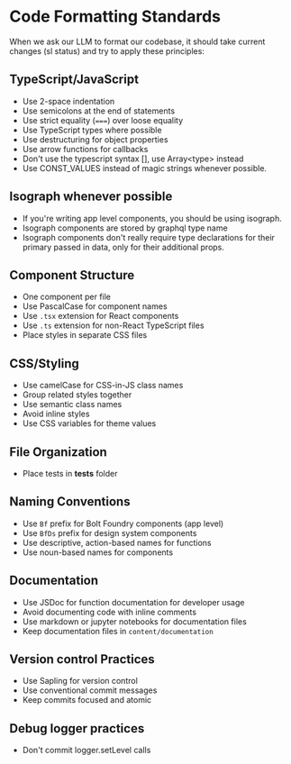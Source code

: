 # Code Formatting Standards

When we ask our LLM to format our codebase, it should take current changes (sl status)
and try to apply these principles:

## TypeScript/JavaScript
- Use 2-space indentation
- Use semicolons at the end of statements
- Use strict equality (`===`) over loose equality
- Use TypeScript types where possible
- Use destructuring for object properties
- Use arrow functions for callbacks
- Don't use the typescript syntax [], use Array\<type\> instead
- Use CONST_VALUES instead of magic strings whenever possible.

## Isograph whenever possible
- If you're writing app level components, you should be using isograph.
- Isograph components are stored by graphql type name
- Isograph components don't really require type declarations for their primary
  passed in data, only for their additional props.

## Component Structure
- One component per file
- Use PascalCase for component names
- Use `.tsx` extension for React components
- Use `.ts` extension for non-React TypeScript files
- Place styles in separate CSS files

## CSS/Styling
- Use camelCase for CSS-in-JS class names
- Group related styles together
- Use semantic class names
- Avoid inline styles
- Use CSS variables for theme values

## File Organization
- Place tests in __tests__ folder

## Naming Conventions
- Use `Bf` prefix for Bolt Foundry components (app level)
- Use `BfDs` prefix for design system components
- Use descriptive, action-based names for functions
- Use noun-based names for components

## Documentation
- Use JSDoc for function documentation for developer usage
- Avoid documenting code with inline comments
- Use markdown or jupyter notebooks for documentation files
- Keep documentation files in `content/documentation`

## Version control Practices

- Use Sapling for version control
- Use conventional commit messages
- Keep commits focused and atomic

## Debug logger practices
- Don't commit logger.setLevel calls